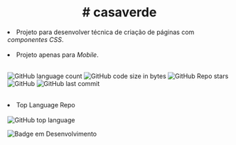 

<h1 align="center"># casaverde</h1>

<li> Projeto para desenvolver técnica de criação de páginas com <em>componentes CSS</em>.</li> <br />

<li> Projeto apenas para <em>Mobile</em>.</li> <br />

<img alt="GitHub language count" src="https://img.shields.io/github/languages/count/jonatanalbernaz/casaverde?color=fff&style=social"> <img alt="GitHub code size in bytes" src="https://img.shields.io/github/languages/code-size/jonatanalbernaz/casaverde?color=fff&style=social"> <img alt="GitHub Repo stars" src="https://img.shields.io/github/stars/jonatanalbernaz/casaverde?style=social"> <img alt="GitHub" src="https://img.shields.io/github/license/jonatanalbernaz/casaverde"> <img alt="GitHub last commit" src="https://img.shields.io/github/last-commit/jonatanalbernaz/casaverde"><br /><br /> 
<li>Top Language Repo</li> <br />
<img alt="GitHub top language" src="https://img.shields.io/github/languages/top/jonatanalbernaz/casaverde?color=ec6231&label=HTML&logo=html5&style=flat-square"> <br />


![Badge em Desenvolvimento](http://img.shields.io/static/v1?label=STATUS&message=%20CONCLUÍDOO&color=GREEN&style=for-the-badge) <br />
